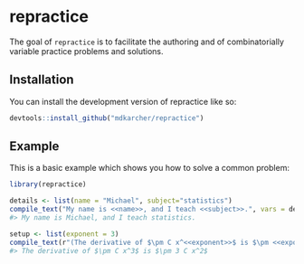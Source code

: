 
<!-- README.md is generated from README.Rmd. Please edit that file -->

# repractice

<!-- badges: start -->
<!-- badges: end -->

The goal of `repractice` is to facilitate the authoring and of
combinatorially variable practice problems and solutions.

## Installation

You can install the development version of repractice like so:

``` r
devtools::install_github("mdkarcher/repractice")
```

## Example

This is a basic example which shows you how to solve a common problem:

``` r
library(repractice)

details <- list(name = "Michael", subject="statistics")
compile_text("My name is <<name>>, and I teach <<subject>>.", vars = details)
#> My name is Michael, and I teach statistics.

setup <- list(exponent = 3)
compile_text(r"(The derivative of $\pm C x^<<exponent>>$ is $\pm <<exponent>> C x^<<exponent-1>>$)", vars = setup)
#> The derivative of $\pm C x^3$ is $\pm 3 C x^2$
```
